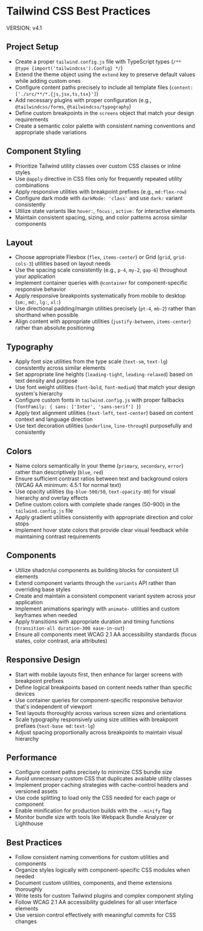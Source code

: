 # Tailwind CSS Best Practices
VERSION: v4.1

## Project Setup
- Create a proper `tailwind.config.js` file with TypeScript types (`/** @type {import('tailwindcss').Config} */`)
- Extend the theme object using the `extend` key to preserve default values while adding custom ones
- Configure content paths precisely to include all template files (`content: ['./src/**/*.{js,jsx,ts,tsx}']`)
- Add necessary plugins with proper configuration (e.g., `@tailwindcss/forms`, `@tailwindcss/typography`)
- Define custom breakpoints in the `screens` object that match your design requirements
- Create a semantic color palette with consistent naming conventions and appropriate shade variations

## Component Styling
- Prioritize Tailwind utility classes over custom CSS classes or inline styles
- Use `@apply` directive in CSS files only for frequently repeated utility combinations
- Apply responsive utilities with breakpoint prefixes (e.g., `md:flex-row`)
- Configure dark mode with `darkMode: 'class'` and use `dark:` variant consistently
- Utilize state variants like `hover:`, `focus:`, `active:` for interactive elements
- Maintain consistent spacing, sizing, and color patterns across similar components

## Layout
- Choose appropriate Flexbox (`flex`, `items-center`) or Grid (`grid`, `grid-cols-3`) utilities based on layout needs
- Use the spacing scale consistently (e.g., `p-4`, `my-2`, `gap-6`) throughout your application
- Implement container queries with `@container` for component-specific responsive behavior
- Apply responsive breakpoints systematically from mobile to desktop (`sm:`, `md:`, `lg:`, `xl:`)
- Use directional padding/margin utilities precisely (`pt-4`, `mb-2`) rather than shorthand when possible
- Align content with appropriate utilities (`justify-between`, `items-center`) rather than absolute positioning

## Typography
- Apply font size utilities from the type scale (`text-sm`, `text-lg`) consistently across similar elements
- Set appropriate line heights (`leading-tight`, `leading-relaxed`) based on text density and purpose
- Use font weight utilities (`font-bold`, `font-medium`) that match your design system's hierarchy
- Configure custom fonts in `tailwind.config.js` with proper fallbacks (`fontFamily: { sans: ['Inter', 'sans-serif'] }`)
- Apply text alignment utilities (`text-left`, `text-center`) based on content context and language direction
- Use text decoration utilities (`underline`, `line-through`) purposefully and consistently

## Colors
- Name colors semantically in your theme (`primary`, `secondary`, `error`) rather than descriptively (`blue`, `red`)
- Ensure sufficient contrast ratios between text and background colors (WCAG AA minimum: 4.5:1 for normal text)
- Use opacity utilities (`bg-blue-500/50`, `text-opacity-80`) for visual hierarchy and overlay effects
- Define custom colors with complete shade ranges (50-900) in the `tailwind.config.js` file
- Apply gradient utilities consistently with appropriate direction and color stops
- Implement hover state colors that provide clear visual feedback while maintaining contrast requirements

## Components
- Utilize shadcn/ui components as building blocks for consistent UI elements
- Extend component variants through the `variants` API rather than overriding base styles
- Create and maintain a consistent component variant system across your application
- Implement animations sparingly with `animate-` utilities and custom keyframes when needed
- Apply transitions with appropriate duration and timing functions (`transition-all duration-300 ease-in-out`)
- Ensure all components meet WCAG 2.1 AA accessibility standards (focus states, color contrast, aria attributes)

## Responsive Design
- Start with mobile layouts first, then enhance for larger screens with breakpoint prefixes
- Define logical breakpoints based on content needs rather than specific devices
- Use container queries for component-specific responsive behavior that's independent of viewport
- Test layouts thoroughly across various screen sizes and orientations
- Scale typography responsively using size utilities with breakpoint prefixes (`text-base md:text-lg`)
- Adjust spacing proportionally across breakpoints to maintain visual hierarchy

## Performance
- Configure content paths precisely to minimize CSS bundle size
- Avoid unnecessary custom CSS that duplicates available utility classes
- Implement proper caching strategies with cache-control headers and versioned assets
- Use code splitting to load only the CSS needed for each page or component
- Enable minification for production builds with the `--minify` flag
- Monitor bundle size with tools like Webpack Bundle Analyzer or Lighthouse

## Best Practices
- Follow consistent naming conventions for custom utilities and components
- Organize styles logically with component-specific CSS modules when needed
- Document custom utilities, components, and theme extensions thoroughly
- Write tests for custom Tailwind plugins and complex component styling
- Follow WCAG 2.1 AA accessibility guidelines for all user interface elements
- Use version control effectively with meaningful commits for CSS changes